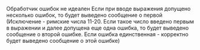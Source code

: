 Обработчик ошибок не идеален
Если при вводе выражения допущено несколько ошибок, то будет выведено сообщение о первой (Исключение - римские числа 11-20. Если такое число введено первым 
в выражении и далее допущена еще одна ошибка, то будет выведено сообщение о второй ошибке. Если ошибка единственная - корректно будет выведено сообщение о этой ошибке)
